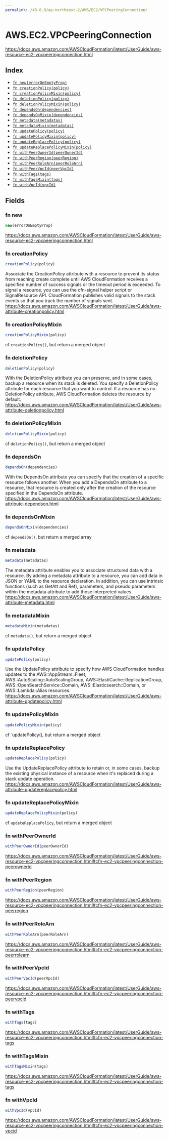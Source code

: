 ```yaml
---
permalink: /48.0.0/ap-northeast-2/AWS/EC2/VPCPeeringConnection/
---
```


# AWS.EC2.VPCPeeringConnection

https://docs.aws.amazon.com/AWSCloudFormation/latest/UserGuide/aws-resource-ec2-vpcpeeringconnection.html

## Index

* [`fn new(errorOnEmptyProp)`](#fn-new)
* [`fn creationPolicy(policy)`](#fn-creationpolicy)
* [`fn creationPolicyMixin(policy)`](#fn-creationpolicymixin)
* [`fn deletionPolicy(policy)`](#fn-deletionpolicy)
* [`fn deletionPolicyMixin(policy)`](#fn-deletionpolicymixin)
* [`fn dependsOn(dependencies)`](#fn-dependson)
* [`fn dependsOnMixin(dependencies)`](#fn-dependsonmixin)
* [`fn metadata(metadatas)`](#fn-metadata)
* [`fn metadataMixin(metadatas)`](#fn-metadatamixin)
* [`fn updatePolicy(policy)`](#fn-updatepolicy)
* [`fn updatePolicyMixin(policy)`](#fn-updatepolicymixin)
* [`fn updateReplacePolicy(policy)`](#fn-updatereplacepolicy)
* [`fn updateReplacePolicyMixin(policy)`](#fn-updatereplacepolicymixin)
* [`fn withPeerOwnerId(peerOwnerId)`](#fn-withpeerownerid)
* [`fn withPeerRegion(peerRegion)`](#fn-withpeerregion)
* [`fn withPeerRoleArn(peerRoleArn)`](#fn-withpeerrolearn)
* [`fn withPeerVpcId(peerVpcId)`](#fn-withpeervpcid)
* [`fn withTags(tags)`](#fn-withtags)
* [`fn withTagsMixin(tags)`](#fn-withtagsmixin)
* [`fn withVpcId(vpcId)`](#fn-withvpcid)

## Fields

### fn new

```ts
new(errorOnEmptyProp)
```

https://docs.aws.amazon.com/AWSCloudFormation/latest/UserGuide/aws-resource-ec2-vpcpeeringconnection.html

### fn creationPolicy

```ts
creationPolicy(policy)
```

Associate the CreationPolicy attribute with a resource to prevent its status from reaching create complete until AWS CloudFormation receives a specified number of success signals or the timeout period is exceeded. To signal a resource, you can use the cfn-signal helper script or SignalResource API. CloudFormation publishes valid signals to the stack events so that you track the number of signals sent. 
https://docs.aws.amazon.com/AWSCloudFormation/latest/UserGuide/aws-attribute-creationpolicy.html

### fn creationPolicyMixin

```ts
creationPolicyMixin(policy)
```

cf `creationPolicy()`, but return a merged object

### fn deletionPolicy

```ts
deletionPolicy(policy)
```

With the DeletionPolicy attribute you can preserve, and in some cases, backup a resource when its stack is deleted. You specify a DeletionPolicy attribute for each resource that you want to control. If a resource has no DeletionPolicy attribute, AWS CloudFormation deletes the resource by default. 
https://docs.aws.amazon.com/AWSCloudFormation/latest/UserGuide/aws-attribute-deletionpolicy.html

### fn deletionPolicyMixin

```ts
deletionPolicyMixin(policy)
```

cf `deletionPolicy()`, but return a merged object

### fn dependsOn

```ts
dependsOn(dependencies)
```

With the DependsOn attribute you can specify that the creation of a specific resource follows another. When you add a DependsOn attribute to a resource, that resource is created only after the creation of the resource specified in the DependsOn attribute. 
https://docs.aws.amazon.com/AWSCloudFormation/latest/UserGuide/aws-attribute-dependson.html

### fn dependsOnMixin

```ts
dependsOnMixin(dependencies)
```

cf `dependsOn()`, but return a merged array

### fn metadata

```ts
metadata(metadatas)
```

The metadata attribute enables you to associate structured data with a resource. By adding a metadata attribute to a resource, you can add data in JSON or YAML to the resource declaration. In addition, you can use intrinsic functions (such as GetAtt and Ref), parameters, and pseudo parameters within the metadata attribute to add those interpreted values. 
https://docs.aws.amazon.com/AWSCloudFormation/latest/UserGuide/aws-attribute-metadata.html

### fn metadataMixin

```ts
metadataMixin(metadatas)
```

cf `metadata()`, but return a merged object

### fn updatePolicy

```ts
updatePolicy(policy)
```

Use the UpdatePolicy attribute to specify how AWS CloudFormation handles updates to the AWS::AppStream::Fleet, AWS::AutoScaling::AutoScalingGroup, AWS::ElastiCache::ReplicationGroup, AWS::OpenSearchService::Domain, AWS::Elasticsearch::Domain, or AWS::Lambda::Alias resources. 
https://docs.aws.amazon.com/AWSCloudFormation/latest/UserGuide/aws-attribute-updatepolicy.html

### fn updatePolicyMixin

```ts
updatePolicyMixin(policy)
```

cf `updatePolicy(), but return a merged object

### fn updateReplacePolicy

```ts
updateReplacePolicy(policy)
```

Use the UpdateReplacePolicy attribute to retain or, in some cases, backup the existing physical instance of a resource when it's replaced during a stack update operation. 
https://docs.aws.amazon.com/AWSCloudFormation/latest/UserGuide/aws-attribute-updatereplacepolicy.html

### fn updateReplacePolicyMixin

```ts
updateReplacePolicyMixin(policy)
```

cf `updateReplacePolicy`, but return a merged object

### fn withPeerOwnerId

```ts
withPeerOwnerId(peerOwnerId)
```

https://docs.aws.amazon.com/AWSCloudFormation/latest/UserGuide/aws-resource-ec2-vpcpeeringconnection.html#cfn-ec2-vpcpeeringconnection-peerownerid

### fn withPeerRegion

```ts
withPeerRegion(peerRegion)
```

https://docs.aws.amazon.com/AWSCloudFormation/latest/UserGuide/aws-resource-ec2-vpcpeeringconnection.html#cfn-ec2-vpcpeeringconnection-peerregion

### fn withPeerRoleArn

```ts
withPeerRoleArn(peerRoleArn)
```

https://docs.aws.amazon.com/AWSCloudFormation/latest/UserGuide/aws-resource-ec2-vpcpeeringconnection.html#cfn-ec2-vpcpeeringconnection-peerrolearn

### fn withPeerVpcId

```ts
withPeerVpcId(peerVpcId)
```

https://docs.aws.amazon.com/AWSCloudFormation/latest/UserGuide/aws-resource-ec2-vpcpeeringconnection.html#cfn-ec2-vpcpeeringconnection-peervpcid

### fn withTags

```ts
withTags(tags)
```

https://docs.aws.amazon.com/AWSCloudFormation/latest/UserGuide/aws-resource-ec2-vpcpeeringconnection.html#cfn-ec2-vpcpeeringconnection-tags

### fn withTagsMixin

```ts
withTagsMixin(tags)
```

https://docs.aws.amazon.com/AWSCloudFormation/latest/UserGuide/aws-resource-ec2-vpcpeeringconnection.html#cfn-ec2-vpcpeeringconnection-tags

### fn withVpcId

```ts
withVpcId(vpcId)
```

https://docs.aws.amazon.com/AWSCloudFormation/latest/UserGuide/aws-resource-ec2-vpcpeeringconnection.html#cfn-ec2-vpcpeeringconnection-vpcid